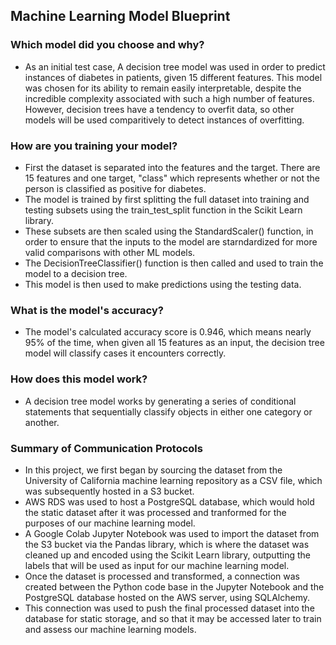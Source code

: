 ## Machine Learning Model Blueprint

### Which model did you choose and why?
- As an initial test case, A decision tree model was used in order to predict instances of diabetes in patients, given 15 different features. This model was chosen for its ability to remain easily interpretable, despite the incredible complexity associated with such a high number of features. However, decision trees have a tendency to overfit data, so other models will be used comparitively to detect instances of overfitting. 

### How are you training your model?
- First the dataset is separated into the features and the target. There are 15 features and one target, "class" which represents whether or not the person is classified as positive for diabetes. 
- The model is trained by first splitting the full dataset into training and testing subsets using the train_test_split function in the Scikit Learn library.
- These subsets are then scaled using the StandardScaler() function, in order to ensure that the inputs to the model are starndardized for more valid comparisons with other ML models. 
- The DecisionTreeClassifier() function is then called and used to train the model to a decision tree. 
- This model is then used to make predictions using the testing data. 

### What is the model's accuracy?
- The model's calculated accuracy score is 0.946, which means nearly 95% of the time, when given all 15 features as an input, the decision tree model will classify cases it encounters correctly. 

### How does this model work?
- A decision tree model works by generating a series of conditional statements that sequentially classify objects in either one category or another. 

### Summary of Communication Protocols 
- In this project, we first began by sourcing the dataset from the University of California machine learning repository as a CSV file, which was subsequently hosted in a S3 bucket. 
- AWS RDS was used to host a PostgreSQL database, which would hold the static dataset after it was processed and tranformed for the purposes of our machine learning model. 
- A Google Colab Jupyter Notebook was used to import the dataset from the S3 bucket via the Pandas library, which is where the dataset was cleaned up and encoded using the Scikit Learn library, outputting the labels that will be used as input for our machine learning model. 
- Once the dataset is processed and transformed, a connection was created between the Python code base in the Jupyter Notebook and the PostgreSQL database hosted on the AWS server, using SQLAlchemy.
- This connection was used to push the final processed dataset into the database for static storage, and so that it may be accessed later to train and assess our machine learning models. 
